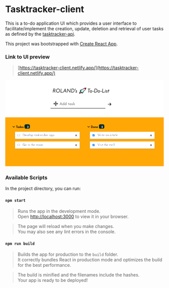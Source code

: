 # Tasktracker-client

This is a to-do application UI which provides a user interface to facilitate/implement the creation, update, deletion and retrieval of user tasks as defined by the [tasktracker-api](https://github.com/Roland-Sankara/tasktracker-server#readme).

This project was bootstrapped with [Create React App](https://github.com/facebook/create-react-app).


### Link to UI preview
> [https://tasktracker-client.netlify.app/](https://tasktracker-client.netlify.app/)

![preview-image](./public/Tasktracker.png)

### Available Scripts

In the project directory, you can run:

#### `npm start`

> Runs the app in the development mode.\
> Open [http://localhost:3000](http://localhost:3000) to view it in your browser.

> The page will reload when you make changes.\
> You may also see any lint errors in the console.

#### `npm run build`

> Builds the app for production to the `build` folder.\
> It correctly bundles React in production mode and optimizes the build for the best performance.

> The build is minified and the filenames include the hashes.\
> Your app is ready to be deployed!

